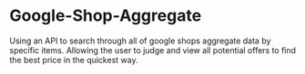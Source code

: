 # Google-Shop-Aggregate
Using an API to search through all of google shops aggregate data by specific items. Allowing the user to judge and view all potential offers to find the best price in the quickest way.
